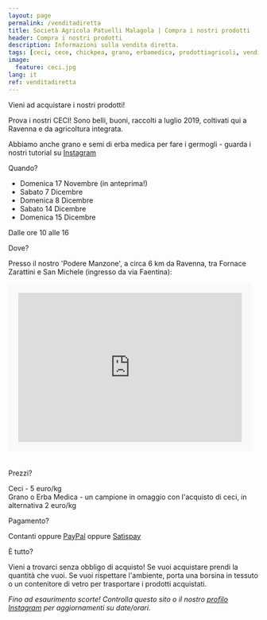 ```yaml
---
layout: page
permalink: /venditadiretta
title: Società Agricola Patuelli Malagola | Compra i nostri prodotti
header: Compra i nostri prodotti
description: Informazioni sulla vendita diretta.
tags: [ceci, cece, chickpea, grano, erbamedica, prodottiagricoli, vendita, veditadiretta]
image:
  feature: ceci.jpg
lang: it
ref: venditadiretta
---
```


Vieni ad acquistare i nostri prodotti!    

Prova i nostri CECI! Sono belli, buoni, raccolti a luglio 2019, coltivati qui a Ravenna e da agricoltura integrata.   

Abbiamo anche grano e semi di erba medica per fare i germogli - guarda i nostri tutorial su [Instagram](https://www.instagram.com/patuellimalagola/)    

Quando?    

- Domenica 17 Novembre (in anteprima!)      
- Sabato 7 Dicembre   
- Domenica 8 Dicembre
- Sabato 14 Dicembre   
- Domenica 15 Dicembre   

Dalle ore 10 alle 16  

Dove?    

Presso il nostro 'Podere Manzone', a circa 6 km da Ravenna, tra Fornace Zarattini e San Michele (ingresso da via Faentina):
<div class="google-maps">
    <iframe src="https://www.google.com/maps/embed?pb=!1m18!1m12!1m3!1d2850.0693557292234!2d12.1238910378432!3d44.41122250936051!2m3!1f0!2f0!3f0!3m2!1i1024!2i768!4f13.1!3m3!1m2!1s0x0%3A0x3e5fd4009879610e!2sSociet%C3%A0+Agricola+Patuelli+Malagola+di+Giuliani+Sandra+S.s.!5e0!3m2!1sit!2sit!4v1554709844689!5m2!1sit!2sit" width="450" height="300" frameborder="0" style="border:20px solid #f9f9f9" allowfullscreen></iframe>
</div> 
<br/><br/>
Prezzi?    

Ceci - 5 euro/kg    
Grano o Erba Medica - un campione in omaggio con l'acquisto di ceci, in alternativa 2 euro/kg   

Pagamento?   

Contanti oppure [PayPal](https://www.paypal.me/patuellimalagola) oppure [Satispay](https://tag.satispay.com/patuellimalagola)   

È tutto?    

Vieni a trovarci senza obbligo di acquisto! Se vuoi acquistare prendi la quantità che vuoi. Se vuoi rispettare l'ambiente, porta una borsina in tessuto o un contenitore di vetro per trasportare i prodotti acquistati.   

*Fino ad esaurimento scorte! Controlla questo sito o il nostro [profilo Instagram](https://www.instagram.com/patuellimalagola/) per aggiornamenti su date/orari.*